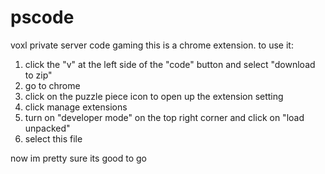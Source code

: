 # pscode
voxl private server code gaming
this is a chrome extension.
to use it:
1. click the "v" at the left side of the "code" button and select "download to zip"
2. go to chrome
3. click on the puzzle piece icon to open up the extension setting
4. click manage extensions
5. turn on "developer mode" on the top right corner and click on "load unpacked"
6. select this file

now im pretty sure its good to go
